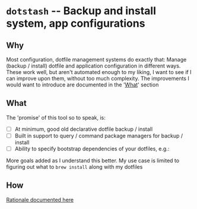 # `dotstash` -- Backup and install system, app configurations

## Why

Most configuration, dotfile management systems do exactly that:
Manage (backup / install) dotfile and application configuration in different
ways. These work well, but aren't automated enough to my liking, I want to see
if I can improve upon them, without too much complexity. The improvements I
would want to introduce are documented in the '[What](#what)' section

## What

The 'promise' of this tool so to speak, is:

- [ ] At minimum, good old declarative dotfile backup / install
- [ ] Built in support to query / command package managers for backup / install
- [ ] Ability to specify bootstrap dependencies of your dotfiles, e.g.:

More goals added as I understand this better. My use case is limited to figuring
out what to `brew install` along with my dotfiles

## How

[Rationale documented here](./RATIONALE.md)

